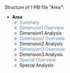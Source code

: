 Structure of 1 PBI file "Area":
- **Area**
	- <span style="color:#5E8BBA">Summary</span>
	- <span style="color:#5E8BBA">Dimension1 Overview</span>
	- Dimension1 Analysis
	- <span style="color:#5E8BBA">Dimension2 Overview</span>
	- Dimension2 Analysis
	- <span style="color:#5E8BBA">Dimension3 Overview</span>
	- Dimension3 Analysis
	- <span style="color:#5E8BBA">Special Overview</span>
	- Special Analysis